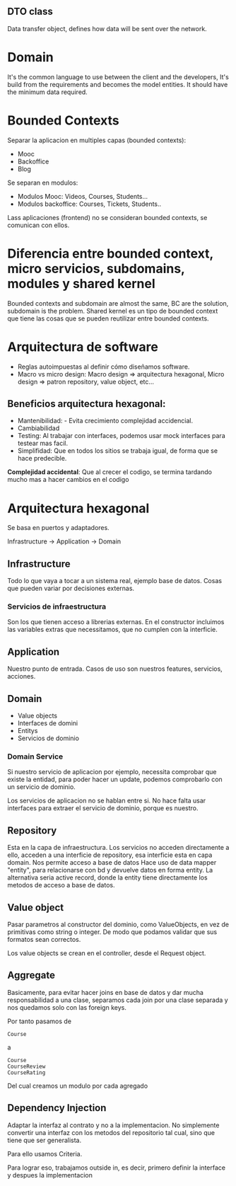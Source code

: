 ## DTO class

Data transfer object, defines how data will be sent over the network.


# Domain

It's the common language to use between the client and the developers, It's build from
the requirements and becomes the model entities.
It should have the minimum data required.



# Bounded Contexts

Separar la aplicacion en multiples capas (bounded contexts):
- Mooc
- Backoffice
- Blog

Se separan en modulos:
- Modulos Mooc: Videos, Courses, Students...
- Modulos backoffice: Courses, Tickets, Students..

Lass aplicaciones (frontend) no se consideran bounded contexts, se comunican con ellos.

# Diferencia entre bounded context, micro servicios, subdomains, modules y shared kernel

Bounded contexts and subdomain are almost the same, BC are the solution, subdomain is the problem.
Shared kernel es un tipo de bounded context que tiene las cosas que se pueden reutilizar entre bounded contexts.




# Arquitectura de software

- Reglas autoimpuestas al definir cómo diseñamos software.
- Macro vs micro design: Macro design => arquitectura hexagonal, Micro design => patron repository, value object, etc...

## Beneficios arquitectura hexagonal:

- Mantenibilidad:
		- Evita crecimiento complejidad accidencial.
- Cambiabilidad
- Testing: Al trabajar con interfaces, podemos usar mock interfaces para testear mas facil.
- Simplifidad: Que en todos los sitios se trabaja igual, de forma que se hace predecible.

**Complejidad accidental**: Que al crecer el codigo, se termina tardando mucho mas a hacer cambios en el codigo


# Arquitectura hexagonal

Se basa en puertos y adaptadores.

Infrastructure -> Application -> Domain

## Infrastructure

Todo lo que vaya a tocar a un sistema real, ejemplo base de datos.
Cosas que pueden variar por decisiones externas.

### Servicios de infraestructura

Son los que tienen acceso a librerias externas.
En el constructor incluimos las variables extras que necessitamos, que no cumplen con la interficie.


## Application

Nuestro punto de entrada. Casos de uso son nuestros features, servicios, acciones.

## Domain

- Value objects
- Interfaces de domini
- Entitys
- Servicios de dominio

### Domain Service

Si nuestro servicio de aplicacion por ejemplo, necessita comprobar que existe la entidad, para
poder hacer un update, podemos comprobarlo con un servicio de dominio.

Los servicios de aplicacion no se hablan entre si.
No hace falta usar interfaces para extraer el servicio de dominio, porque es nuestro.


## Repository

Esta en la capa de infraestructura.
Los servicios no acceden directamente a ello, acceden a una interficie de repository, esa interficie esta en capa domain.
Nos permite acceso a base de datos
Hace uso de data mapper "entity", para relacionarse con bd y devuelve datos en forma entity.
La alternativa seria active record, donde la entity tiene directamente los metodos de acceso a base de datos.


## Value object

Pasar parametros al constructor del dominio, como ValueObjects, en vez de primitivas como string o integer.
De modo que podamos validar que sus formatos sean correctos.

Los value objects se crean en el controller, desde el Request object.


## Aggregate

Basicamente, para evitar hacer joins en base de datos y dar mucha responsabilidad a una clase, separamos
cada join por una clase separada y nos quedamos solo con las foreign keys.

Por tanto pasamos de 
```
Course
```
a
```
Course
CourseReview
CourseRating
```

Del cual creamos un modulo por cada agregado


## Dependency Injection

Adaptar la interfaz al contrato y no a la implementacion. No simplemente convertir
una interfaz con los metodos del repositorio tal cual, sino que tiene que ser generalista.

Para ello usamos Criteria.

Para lograr eso, trabajamos outside in, es decir, primero definir la interface y despues la implementacion
